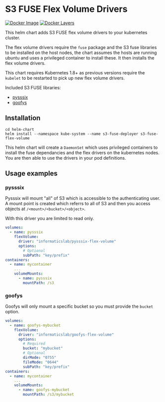# S3 FUSE Flex Volume Drivers

[![Docker Image](https://img.shields.io/badge/docker-ready-blue.svg)](https://hub.docker.com/r/informaticslab/s3-fuse-flex-volume/) [![Docker Layers](https://images.microbadger.com/badges/image/informaticslab/s3-fuse-flex-volume.svg)](https://microbadger.com/#/images/informaticslab/s3-fuse-flex-volume)

This helm chart adds S3 FUSE flex volume drivers to your kubernetes cluster.

The flex volume drivers require the `fuse` package and the S3 fuse libraries to be installed on the host nodes, the chart assumes the hosts are running ubuntu and uses a privileged container to install these. It then installs the flex volume drivers.

This chart requires Kubernetes 1.8+ as previous versions require the `kubelet` to be restarted to pick up new flex volume drivers.

Included S3 FUSE libraries:
 - [pysssix](https://github.com/met-office-lab/pysssix)
 - [goofys](https://github.com/kahing/goofys)

## Installation

```
cd helm-chart
helm install --namespace kube-system --name s3-fuse-deployer s3-fuse-flex-volume
```

This helm chart will create a `DaemonSet` which uses privileged containers to install the fuse dependancies and the flex drivers on the kubernetes nodes. You are then able to use the drivers in your pod definitions.
## Usage examples

### pysssix

Pysssix will mount "all" of S3 which is accessible to the authenticating user. A mount point is created which referrs to all of S3 and then you access objects at `/<mount>/<bucket>/<object>`.

With this driver you are limited to read only.

```yaml
volumes:
  - name: pysssix
    flexVolume:
      driver: "informaticslab/pysssix-flex-volume"
      options:
        # Optional
        subPath: "key/prefix"
containers:
  - name: mycontainer
    ...
    volumeMounts:
      - name: pysssix
        mountPath: /s3
```

### goofys

Goofys will only mount a specific bucket so you must provide the `bucket` option.

```yaml
volumes:
  - name: goofys-mybucket
    flexVolume:
      driver: "informaticslab/goofys-flex-volume"
      options:
        # Required
        bucket: "mybucket"
        # Optional
        dirMode: "0755"
        fileMode: "0644"
        subPath: "key/prefix"
containers:
  - name: mycontainer
    ...
    volumeMounts:
      - name: goofys-mybucket
        mountPath: /s3/mybucket
```
